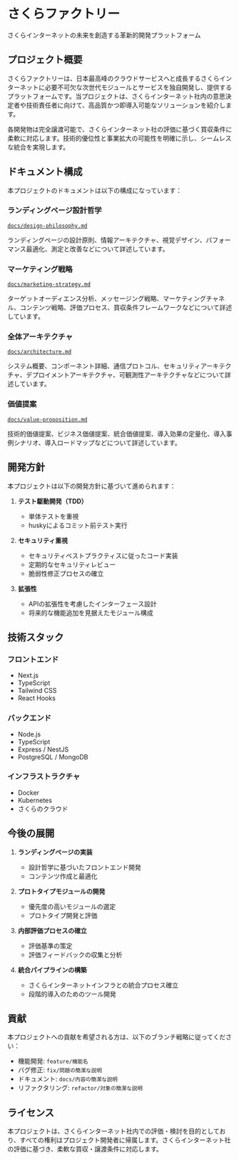 # さくらファクトリー

さくらインターネットの未来を創造する革新的開発プラットフォーム

## プロジェクト概要

さくらファクトリーは、日本最高峰のクラウドサービスへと成長するさくらインターネットに必要不可欠な次世代モジュールとサービスを独自開発し、提供するプラットフォームです。当プロジェクトは、さくらインターネット社内の意思決定者や技術責任者に向けて、高品質かつ即導入可能なソリューションを紹介します。

各開発物は完全譲渡可能で、さくらインターネット社の評価に基づく買収条件に柔軟に対応します。技術的優位性と事業拡大の可能性を明確に示し、シームレスな統合を実現します。

## ドキュメント構成

本プロジェクトのドキュメントは以下の構成になっています：

### ランディングページ設計哲学

[`docs/design-philosophy.md`](docs/design-philosophy.md)

ランディングページの設計原則、情報アーキテクチャ、視覚デザイン、パフォーマンス最適化、測定と改善などについて詳述しています。

### マーケティング戦略

[`docs/marketing-strategy.md`](docs/marketing-strategy.md)

ターゲットオーディエンス分析、メッセージング戦略、マーケティングチャネル、コンテンツ戦略、評価プロセス、買収条件フレームワークなどについて詳述しています。

### 全体アーキテクチャ

[`docs/architecture.md`](docs/architecture.md)

システム概要、コンポーネント詳細、通信プロトコル、セキュリティアーキテクチャ、デプロイメントアーキテクチャ、可観測性アーキテクチャなどについて詳述しています。

### 価値提案

[`docs/value-proposition.md`](docs/value-proposition.md)

技術的価値提案、ビジネス価値提案、統合価値提案、導入効果の定量化、導入事例シナリオ、導入ロードマップなどについて詳述しています。

## 開発方針

本プロジェクトは以下の開発方針に基づいて進められます：

1. **テスト駆動開発（TDD）**
   - 単体テストを重視
   - huskyによるコミット前テスト実行

2. **セキュリティ重視**
   - セキュリティベストプラクティスに従ったコード実装
   - 定期的なセキュリティレビュー
   - 脆弱性修正プロセスの確立

3. **拡張性**
   - APIの拡張性を考慮したインターフェース設計
   - 将来的な機能追加を見据えたモジュール構成

## 技術スタック

### フロントエンド

- Next.js
- TypeScript
- Tailwind CSS
- React Hooks

### バックエンド

- Node.js
- TypeScript
- Express / NestJS
- PostgreSQL / MongoDB

### インフラストラクチャ

- Docker
- Kubernetes
- さくらのクラウド

## 今後の展開

1. **ランディングページの実装**
   - 設計哲学に基づいたフロントエンド開発
   - コンテンツ作成と最適化

2. **プロトタイプモジュールの開発**
   - 優先度の高いモジュールの選定
   - プロトタイプ開発と評価

3. **内部評価プロセスの確立**
   - 評価基準の策定
   - 評価フィードバックの収集と分析

4. **統合パイプラインの構築**
   - さくらインターネットインフラとの統合プロセス確立
   - 段階的導入のためのツール開発

## 貢献

本プロジェクトへの貢献を希望される方は、以下のブランチ戦略に従ってください：

- 機能開発: `feature/機能名`
- バグ修正: `fix/問題の簡潔な説明`
- ドキュメント: `docs/内容の簡潔な説明`
- リファクタリング: `refactor/対象の簡潔な説明`

## ライセンス

本プロジェクトは、さくらインターネット社内での評価・検討を目的としており、すべての権利はプロジェクト開発者に帰属します。さくらインターネット社の評価に基づき、柔軟な買収・譲渡条件に対応します。
